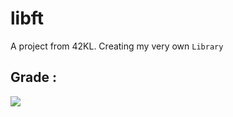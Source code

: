 # libft
</b> A project from 42KL.</b>
Creating my very own `Library`

## Grade :

![](https://badge42.vercel.app/api/v2/cl31j44h0007809mep6of7oak/project/2609986)
